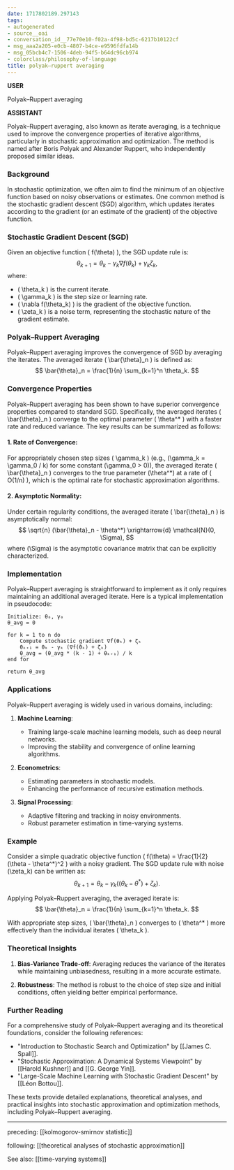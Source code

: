 ```yaml
---
date: 1717802189.297143
tags:
- autogenerated
- source__oai
- conversation_id__77e70e10-f02a-4f98-bd5c-6217b10122cf
- msg_aaa2a205-e0cb-4807-b4ce-e9596fdfa14b
- msg_05bcb4c7-1506-4deb-94f5-b64dc96cb974
- colorclass/philosophy-of-language
title: polyak–ruppert averaging
---
```


**USER**

Polyak–Ruppert averaging


**ASSISTANT**

Polyak–Ruppert averaging, also known as iterate averaging, is a technique used to improve the convergence properties of iterative algorithms, particularly in stochastic approximation and optimization. The method is named after Boris Polyak and Alexander Ruppert, who independently proposed similar ideas.

### Background

In stochastic optimization, we often aim to find the minimum of an objective function based on noisy observations or estimates. One common method is the stochastic gradient descent (SGD) algorithm, which updates iterates according to the gradient (or an estimate of the gradient) of the objective function.

### Stochastic Gradient Descent (SGD)

Given an objective function \( f(\theta) \), the SGD update rule is:
$$ \theta_{k+1} = \theta_k - \gamma_k \nabla f(\theta_k) + \gamma_k \zeta_k, $$
where:
- \( \theta_k \) is the current iterate.
- \( \gamma_k \) is the step size or learning rate.
- \( \nabla f(\theta_k) \) is the gradient of the objective function.
- \( \zeta_k \) is a noise term, representing the stochastic nature of the gradient estimate.

### Polyak–Ruppert Averaging

Polyak–Ruppert averaging improves the convergence of SGD by averaging the iterates. The averaged iterate \( \bar{\theta}_n \) is defined as:
$$ \bar{\theta}_n = \frac{1}{n} \sum_{k=1}^n \theta_k. $$

### Convergence Properties

Polyak–Ruppert averaging has been shown to have superior convergence properties compared to standard SGD. Specifically, the averaged iterates \( \bar{\theta}_n \) converge to the optimal parameter \( \theta^* \) with a faster rate and reduced variance. The key results can be summarized as follows:

#### 1. **Rate of Convergence**:
For appropriately chosen step sizes \( \gamma_k \) (e.g., \(\gamma_k = \gamma_0 / k\) for some constant \(\gamma_0 > 0\)), the averaged iterate \( \bar{\theta}_n \) converges to the true parameter \(\theta^*\) at a rate of \( O(1/n) \), which is the optimal rate for stochastic approximation algorithms.

#### 2. **Asymptotic Normality**:
Under certain regularity conditions, the averaged iterate \( \bar{\theta}_n \) is asymptotically normal:
$$ \sqrt{n} (\bar{\theta}_n - \theta^*) \xrightarrow{d} \mathcal{N}(0, \Sigma), $$
where \(\Sigma\) is the asymptotic covariance matrix that can be explicitly characterized.

### Implementation

Polyak–Ruppert averaging is straightforward to implement as it only requires maintaining an additional averaged iterate. Here is a typical implementation in pseudocode:

```plaintext
Initialize: θ₀, γ₀
θ_avg = 0

for k = 1 to n do
    Compute stochastic gradient ∇f(θₖ) + ζₖ
    θₖ₊₁ = θₖ - γₖ (∇f(θₖ) + ζₖ)
    θ_avg = (θ_avg * (k - 1) + θₖ₊₁) / k
end for

return θ_avg
```

### Applications

Polyak–Ruppert averaging is widely used in various domains, including:

1. **Machine Learning**:
   - Training large-scale machine learning models, such as deep neural networks.
   - Improving the stability and convergence of online learning algorithms.

2. **Econometrics**:
   - Estimating parameters in stochastic models.
   - Enhancing the performance of recursive estimation methods.

3. **Signal Processing**:
   - Adaptive filtering and tracking in noisy environments.
   - Robust parameter estimation in time-varying systems.

### Example

Consider a simple quadratic objective function \( f(\theta) = \frac{1}{2} (\theta - \theta^*)^2 \) with a noisy gradient. The SGD update rule with noise \(\zeta_k\) can be written as:
$$ \theta_{k+1} = \theta_k - \gamma_k ((\theta_k - \theta^*) + \zeta_k). $$

Applying Polyak–Ruppert averaging, the averaged iterate is:
$$ \bar{\theta}_n = \frac{1}{n} \sum_{k=1}^n \theta_k. $$

With appropriate step sizes, \( \bar{\theta}_n \) converges to \( \theta^* \) more effectively than the individual iterates \( \theta_k \).

### Theoretical Insights

1. **Bias-Variance Trade-off**:
   Averaging reduces the variance of the iterates while maintaining unbiasedness, resulting in a more accurate estimate.

2. **Robustness**:
   The method is robust to the choice of step size and initial conditions, often yielding better empirical performance.

### Further Reading

For a comprehensive study of Polyak–Ruppert averaging and its theoretical foundations, consider the following references:
- "Introduction to Stochastic Search and Optimization" by [[James C. Spall]].
- "Stochastic Approximation: A Dynamical Systems Viewpoint" by [[Harold Kushner]] and [[G. George Yin]].
- "Large-Scale Machine Learning with Stochastic Gradient Descent" by [[Léon Bottou]].

These texts provide detailed explanations, theoretical analyses, and practical insights into stochastic approximation and optimization methods, including Polyak–Ruppert averaging.


---

preceding: [[kolmogorov-smirnov statistic]]  


following: [[theoretical analyses of stochastic approximation]]

See also: [[time-varying systems]]